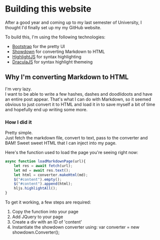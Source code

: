 # Building this website

After a good year and coming up to my last semester of University, I thought I'd finally set up my my GitHub website.

To build this, I'm using the following technologies:
- [Bootstrap](https://getbootstrap.com/) for the pretty UI
- [Showdown](https://showdownjs.com/) for converting Markdown to HTML
- [HighlightJS](https://highlightjs.org/) for syntax highlighting
- [DraculaJS](https://draculatheme.com/highlightjs) for syntax highlight themeing   
   

## Why I'm converting Markdown to HTML
I'm very lazy.    
I want to be able to write a few hashes, dashes and doodlidoots and have an entire post appear. That's what I can do with Markdown, so it seemed obvious to just convert it to HTML and load it in to save myself a bit of time and hopefully end up writing some more. 

### How I did it
Pretty simple.    
Just fetch the markdown file, convert to text, pass to the converter and BAM! Sweet sweet HTML that I can inject into my page. 

Here's the function used to load the page you're seeing right now: 

```JavaScript
async function loadMarkdownPage(url){
    let res = await fetch(url); 
    let md = await res.text();
    let html = converter.makeHtml(md);
    $("#content").empty();
    $("#content").append(html);
    hljs.highlightAll();
}
```

To get it working, a few steps are required: 
1. Copy the function into your page
2. Add JQuery to your page
3. Create a div with an ID of 'content'
4. Instantiate the showdown converter using: var converter = new showdown.Converter();



